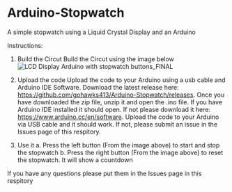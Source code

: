 # Arduino-Stopwatch
A simple stopwatch using a Liquid Crystal Display and an Arduino

Instructions:
1. Build the Circut
     Build the Circut using the image below
     ![LCD Display Arduino with stopwatch buttons_FINAL](https://github.com/gohawks413/Arduino-Stopwatch/assets/139598042/fbece72a-3d51-46f7-bf24-b2587fc9f880)

2. Upload the code
     Upload the code to your Arduino using a usb cable and Arduino IDE Software. Download the latest release here: https://github.com/gohawks413/Arduino-Stopwatch/releases. Once you have downloaded the zip file, unzip it and open the .ino file. If you have Arduino IDE installed it should open. If not please download it here: https://www.arduino.cc/en/software. Upload the code to your Arduino via USB cable and it should work. If not, please submit an issue in the Issues page of this respitory.

3. Use it
    a. Press the left button (From the image above) to start and stop the stopwatch
    b. Press the right button (From the image above) to reset the stopwatch. It will show a countdown


If you have any questions please put them in the Issues page in this respitory
